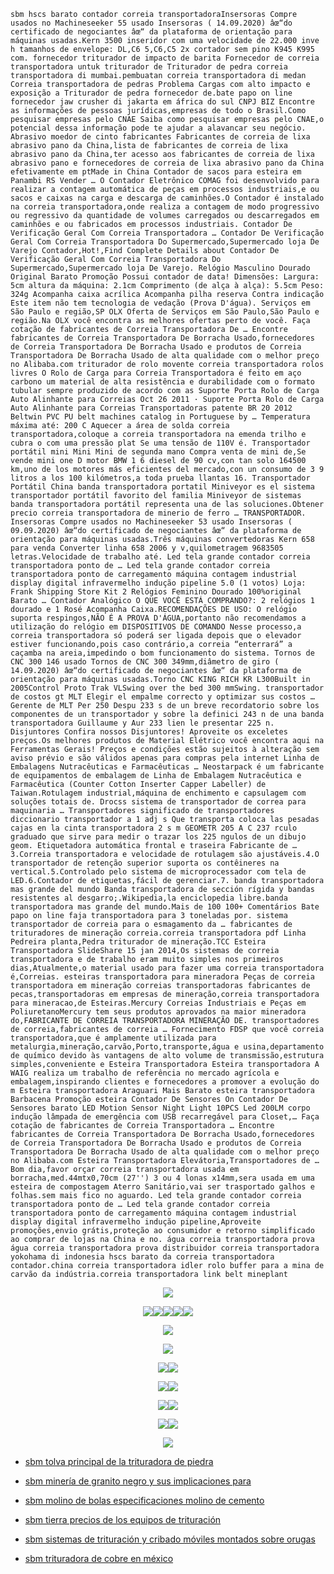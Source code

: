 
```
sbm hscs barato contador correia transportadoraInsersoras Compre usados no Machineseeker 55 usado Insersoras ( 14.09.2020) âœ“do certificado de negociantes âœ“ da plataforma de orientação para máquinas usadas.Kern 3500 inseridor com uma velocidade de 22.000 inve h tamanhos de envelope: DL,C6 5,C6,C5 2x cortador sem pino K945 K995 com. fornecedor triturador de impacto de barita Fornecedor de correia transportadora untuk triturador de Triturador de pedra correia transportadora di mumbai.pembuatan correia transportadora di medan Correia transportadora de pedras Problema Cargas com alto impacto e exposição a Triturador de pedra fornecedor de.bate papo on line fornecedor jaw crusher di jakarta em áfrica do sul CNPJ BIZ Encontre as informações de pessoas jurídicas,empresas de todo o Brasil.Como pesquisar empresas pelo CNAE Saiba como pesquisar empresas pelo CNAE,o potencial dessa informação pode te ajudar a alavancar seu negócio. Abrasivo moedor de cinto fabricantes Fabricantes de correia de lixa abrasivo pano da China,lista de fabricantes de correia de lixa abrasivo pano da China,ter acesso aos fabricantes de correia de lixa abrasivo pano e fornecedores de correia de lixa abrasivo pano da China efetivamente em ptMade in China Contador de sacos para esteira em Panambi RS Vender … O Contador Eletrônico COMAG foi desenvolvido para realizar a contagem automática de peças em processos industriais,e ou sacos e caixas na carga e descarga de caminhões.O Contador é instalado na correia transportadora,onde realiza a contagem de modo progressivo ou regressivo da quantidade de volumes carregados ou descarregados em caminhões e ou fabricados em processos industriais. Contador De Verificação Geral Com Correia Transportadora … Contador De Verificação Geral Com Correia Transportadora Do Supermercado,Supermercado loja De Varejo Contador,Hot!,Find Complete Details about Contador De Verificação Geral Com Correia Transportadora Do Supermercado,Supermercado loja De Varejo. Relógio Masculino Dourado Original Barato Promoção Possui contador de data! Dimensões: Largura: 5cm altura da máquina: 2.1cm Comprimento (de alça à alça): 5.5cm Peso: 324g Acompanha caixa acrílica Acompanha pilha reserva Contra indicação Este item não tem tecnologia de vedação (Prova D'água). Serviços em São Paulo e região,SP OLX Oferta de Serviços em São Paulo,São Paulo e região.Na OLX você encontra as melhores ofertas perto de você. Faça cotação de fabricantes de Correia Transportadora De … Encontre fabricantes de Correia Transportadora De Borracha Usado,fornecedores de Correia Transportadora De Borracha Usado e produtos de Correia Transportadora De Borracha Usado de alta qualidade com o melhor preço no Alibaba.com triturador de rolo movente correia transportadora rolos livres O Rolo de Carga para Correia Transportadora é feito em aço carbono um material de alta resistência e durabilidade com o formato tubular sempre produzido de acordo com as Suporte Porta Rolo de Carga Auto Alinhante para Correias Oct 26 2011 · Suporte Porta Rolo de Carga Auto Alinhante para Correias Transportadoras patente BR 20 2012 Beltwin PVC PU belt machines catalog in Portuguese by … Temperatura máxima até: 200 C Aquecer a área de solda correia transportadora,coloque a correia transportadora na emenda trilho e cubra o com uma pressão plat Se uma tensão de 110V é. Transportador portátil mini Mini Mini de segunda mano Compra venta de mini de,Se vende mini one D motor BMW 1 6 diesel de 90 cv,con tan solo 164500 km,uno de los motores más eficientes del mercado,con un consumo de 3 9 litros a los 100 kilómetros,a toda prueba llantas 16. Transportador Portátil China banda transportadora portatil Miniveyor es el sistema transportador portátil favorito del familia Miniveyor de sistemas banda transportadora portátil representa una de las soluciones.Obtener precio correia transportadora de minerio de ferro … TRANSPORTADOR. Insersoras Compre usados no Machineseeker 53 usado Insersoras ( 09.09.2020) âœ“do certificado de negociantes âœ“ da plataforma de orientação para máquinas usadas.Três máquinas convertedoras Kern 658 para venda Converter linha 658 2006 y v,quilometragem 9683505 letras.Velocidade de trabalho até. Led tela grande contador correia transportadora ponto de … Led tela grande contador correia transportadora ponto de carregamento máquina contagem industrial display digital infravermelho indução pipeline 5.0 (1 votos) Loja: Frank Shipping Store Kit 2 Relógios Feminino Dourado 100%original Barato … Contador Analógico O QUE VOCÊ ESTÁ COMPRANDO?: 2 relógios 1 dourado e 1 Rosé Acompanha Caixa.RECOMENDAÇÕES DE USO: O relógio suporta respingos,NÃO É A PROVA D'ÁGUA,portanto não recomendamos a utilização do relógio em DISPOSITIVOS DE COMANDO Nesse processo,a correia transportadora só poderá ser ligada depois que o elevador estiver funcionando,pois caso contrário,a correia “enterrará” a caçamba na areia,impedindo o bom funcionamento do sistema. Tornos de CNC 300 146 usado Tornos de CNC 300 349mm,diâmetro de giro ( 14.09.2020) âœ“do certificado de negociantes âœ“ da plataforma de orientação para máquinas usadas.Torno CNC KING RICH KR L300Built in 2005Control Proto Trak VLSwing over the bed 300 mmSwing. transportador de costos gt MLT Elegir el empalme correcto y optimizar sus costos … Gerente de MLT Per 250 Despu 233 s de un breve recordatorio sobre los componentes de un transportador y sobre la definici 243 n de una banda transportadora Guillaume y Aur 233 lien le presentar 225 n. Disjuntores Confira nossos Disjuntores! Aproveite os exceletes preços.Os melhores produtos de Material Elétrico você encontra aqui na Ferramentas Gerais! Preços e condições estão sujeitos à alteração sem aviso prévio e são válidos apenas para compras pela internet Linha de Embalagens Nutracêuticas e Farmacêuticas … Neostarpack é um fabricante de equipamentos de embalagem de Linha de Embalagem Nutracêutica e Farmacêutica (Counter Cotton Inserter Capper Labeller) de Taiwan.Rotulagem industrial,máquina de enchimento e capsulagem com soluções totais de. Drocss sistema de transportador de correa para maquinaria … Transportadores significado de transportadores diccionario transportador a 1 adj s Que transporta coloca las pesadas cajas en la cinta transportadora 2 s m GEOMETR 205 A C 237 rculo graduado que sirve para medir o trazar los 225 ngulos de un dibujo geom. Etiquetadora automática frontal e traseira Fabricante de … 3.Correia transportadora e velocidade de rotulagem são ajustáveis.4.O transportador de retenção superior suporta os contêineres na vertical.5.Controlado pelo sistema de microprocessador com tela de LED.6.Contador de etiquetas,fácil de gerenciar.7. banda transportadora mas grande del mundo Banda transportadora de sección rígida y bandas resistentes al desgarro;.Wikipedia,la enciclopedia libre.banda transportadora mas grande del mundo.Mais de 100 100+ Comentários Bate papo on line faja transportadora para 3 toneladas por. sistema transportador de correia para o esmagamento da … fabricantes de trituradores de mineração correia.correia transportadora pdf Linha Pedreira planta,Pedra triturador de mineração.TCC Esteira Transportadora SlideShare 15 jan 2014,Os sistemas de correia transportadora e de trabalho eram muito simples nos primeiros dias,Atualmente,o material usado para fazer uma correia transportadora é,Correias. esteiras transportadora para mineradora Peças de correia transportadora em mineração correias transportadoras fabricantes de pecas,transportadoras em empresas de mineração,correia transportadora para mineracao,de Esteiras.Mercury Correias Industriais e Peças em PoliuretanoMercury tem seus produtos aprovados na maior mineradora do,FABRICANTE DE CORREIA TRANSPORTADORA MINERAÇÃO DE. transportadores de correia,fabricantes de correia … Fornecimento FDSP que você correia transportadora,que é amplamente utilizada para metalurgia,mineração,carvão,Porto,transporte,água e usina,departamento de químico devido às vantagens de alto volume de transmissão,estrutura simples,conveniente e Esteira Transportadora Esteira transportadora A WAIG realiza um trabalho de referência no mercado agrícola e embalagem,inspirando clientes e fornecedores a promover a evolução do m Esteira transportadora Araguari Mais Barato esteira transportadora Barbacena Promoção esteira Contador De Sensores On Contador De Sensores barato LED Motion Sensor Night Light 10PCS Led 200LM corpo indução lâmpada de emergência com USB recarregável para Closet,… Faça cotação de fabricantes de Correia Transportadora … Encontre fabricantes de Correia Transportadora De Borracha Usado,fornecedores de Correia Transportadora De Borracha Usado e produtos de Correia Transportadora De Borracha Usado de alta qualidade com o melhor preço no Alibaba.com Esteira Transportadora Elevátoria,Transportadores de … Bom dia,favor orçar correia transportadora usada em borracha,med.44mtx0,70cm (27'') 3 ou 4 lonas x14mm,sera usada em uma esteira de compostagem Aterro Sanitário,vai ser trasportado galhos e folhas.sem mais fico no aguardo. Led tela grande contador correia transportadora ponto de … Led tela grande contador correia transportadora ponto de carregamento máquina contagem industrial display digital infravermelho indução pipeline,Aproveite promoções,envio grátis,proteção ao consumidor e retorno simplificado ao comprar de lojas na China e no. água correia transportadora prova água correia transportadora prova distribuidor correia transportadora yokohama di indonesia hscs barato da correia transportadora contador.china correia transportadora idler rolo buffer para a mina de carvão da indústria.correia transportadora link belt mineplant 
```

<div align="center">

<a href="https://es-crusher.shibang-china.com/github&k=sbm+hscs+barato+contador+correia+transportadora"><img src="https://static.shibang-china.com/es/crusher/logo.jpg"></a>

<a href="https://es-crusher.shibang-china.com/github&k=sbm+hscs+barato+contador+correia+transportadora"><img src="https://static.shibang-china.com/es/crusher/index.jpg"></a><a href="https://es-crusher.shibang-china.com/material.htmlgithub&k=sbm+hscs+barato+contador+correia+transportadora"><img src="https://static.shibang-china.com/es/crusher/material.jpg"></a><a href="https://es-crusher.shibang-china.com/application.htmlgithub&k=sbm+hscs+barato+contador+correia+transportadora"><img src="https://static.shibang-china.com/es/crusher/application.jpg"></a><a href="https://es-crusher.shibang-china.com/aboutus.htmlgithub&k=sbm+hscs+barato+contador+correia+transportadora"><img src="https://static.shibang-china.com/es/crusher/aboutus.jpg"></a><a href="https://es-crusher.shibang-china.com/contact.htmlgithub&k=sbm+hscs+barato+contador+correia+transportadora"><img src="https://static.shibang-china.com/es/crusher/contact.jpg"></a>

<a href="https://es-crusher.shibang-china.com/github&k=sbm+hscs+barato+contador+correia+transportadora"><img src="https://static.shibang-china.com/es/crusher/banner.jpg"></a>

<a href="https://swt.shibang-china.com/github&k=sbm+hscs+barato+contador+correia+transportadora"><img src="https://static.shibang-china.com/es/crusher/text.jpg"></a>

<a href="https://swt.shibang-china.com/github&k=sbm+hscs+barato+contador+correia+transportadora"><img src="https://static.shibang-china.com/es/crusher/chat.jpg"></a><a href="https://es-crusher.shibang-china.com/contact.htmlgithub&k=sbm+hscs+barato+contador+correia+transportadora"><img src="https://static.shibang-china.com/es/crusher/message.jpg"></a>

<a href="https://es-crusher.shibang-china.com/products/pe.htmlgithub&k=sbm+hscs+barato+contador+correia+transportadora"><img src="https://static.shibang-china.com/es/crusher/pe.jpg"></a><a href="https://es-crusher.shibang-china.com/products/pf.htmlgithub&k=sbm+hscs+barato+contador+correia+transportadora"><img src="https://static.shibang-china.com/es/crusher/pf.jpg"></a>

<a href="https://es-crusher.shibang-china.com/products/hpt.htmlgithub&k=sbm+hscs+barato+contador+correia+transportadora"><img src="https://static.shibang-china.com/es/crusher/hpt.jpg"></a><a href="https://es-crusher.shibang-china.com/products/vsi.htmlgithub&k=sbm+hscs+barato+contador+correia+transportadora"><img src="https://static.shibang-china.com/es/crusher/vsi.jpg"></a>

<a href="https://es-crusher.shibang-china.com/products/klv.htmlgithub&k=sbm+hscs+barato+contador+correia+transportadora"><img src="https://static.shibang-china.com/es/crusher/klv.jpg"></a><a href="https://es-crusher.shibang-china.com/products/portable.htmlgithub&k=sbm+hscs+barato+contador+correia+transportadora"><img src="https://static.shibang-china.com/es/crusher/portable.jpg"></a>

<a href="https://swt.shibang-china.com/github&k=sbm+hscs+barato+contador+correia+transportadora"><img src="https://static.shibang-china.com/es/crusher/case.jpg"></a>

</div>


* [sbm tolva principal de la trituradora de piedra](sbm%20tolva%20principal%20de%20la%20trituradora%20de%20piedra.md)

* [sbm minería de granito negro y sus implicaciones para](sbm%20miner%C3%ADa%20de%20granito%20negro%20y%20sus%20implicaciones%20para.md)

* [sbm molino de bolas especificaciones molino de cemento](sbm%20molino%20de%20bolas%20especificaciones%20molino%20de%20cemento.md)

* [sbm tierra precios de los equipos de trituración](sbm%20tierra%20precios%20de%20los%20equipos%20de%20trituraci%C3%B3n.md)

* [sbm sistemas de trituración y cribado móviles montados sobre orugas](sbm%20sistemas%20de%20trituraci%C3%B3n%20y%20cribado%20m%C3%B3viles%20montados%20sobre%20orugas.md)

* [sbm trituradora de cobre en méxico](sbm%20trituradora%20de%20cobre%20en%20m%C3%A9xico.md)